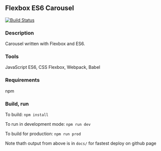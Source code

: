 ## Flexbox ES6 Carousel

[![Build Status](https://travis-ci.org/twistezo/portfolio.svg?branch=master)](https://travis-ci.org/twistezo/portfolio)

### Description

Carousel written with Flexbox and ES6.

### Tools

JavaScript ES6, CSS Flexbox, Webpack, Babel

### Requirements

npm

### Build, run

To build: `npm install`

To run in development mode: `npm run dev`

To build for production: `npm run prod`

Note thath output from above is in `docs/` for fastest deploy on github page
